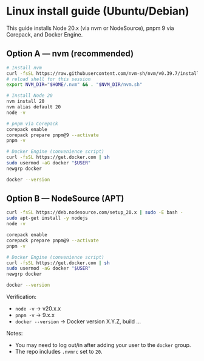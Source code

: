 # Linux install guide (Ubuntu/Debian)

This guide installs Node 20.x (via nvm or NodeSource), pnpm 9 via Corepack, and Docker Engine.

## Option A — nvm (recommended)
```bash
# Install nvm
curl -fsSL https://raw.githubusercontent.com/nvm-sh/nvm/v0.39.7/install.sh | bash
# reload shell for this session
export NVM_DIR="$HOME/.nvm" && . "$NVM_DIR/nvm.sh"

# Install Node 20
nvm install 20
nvm alias default 20
node -v

# pnpm via Corepack
corepack enable
corepack prepare pnpm@9 --activate
pnpm -v

# Docker Engine (convenience script)
curl -fsSL https://get.docker.com | sh
sudo usermod -aG docker "$USER"
newgrp docker

docker --version
```

## Option B — NodeSource (APT)
```bash
curl -fsSL https://deb.nodesource.com/setup_20.x | sudo -E bash -
sudo apt-get install -y nodejs
node -v

corepack enable
corepack prepare pnpm@9 --activate
pnpm -v

# Docker Engine (convenience script)
curl -fsSL https://get.docker.com | sh
sudo usermod -aG docker "$USER"
newgrp docker

docker --version
```

Verification:
- `node -v` → v20.x.x
- `pnpm -v` → 9.x.x
- `docker --version` → Docker version X.Y.Z, build …

Notes:
- You may need to log out/in after adding your user to the `docker` group.
- The repo includes `.nvmrc` set to `20`.
